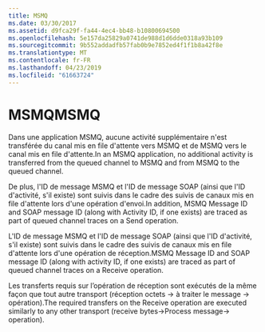```yaml
---
title: MSMQ
ms.date: 03/30/2017
ms.assetid: d9fca29f-fa44-4ec4-bb48-b10800694500
ms.openlocfilehash: 5e157da25829a0741de988d1d6dde0318a93b109
ms.sourcegitcommit: 9b552addadfb57fab0b9e7852ed4f1f1b8a42f8e
ms.translationtype: MT
ms.contentlocale: fr-FR
ms.lasthandoff: 04/23/2019
ms.locfileid: "61663724"
---
```

# <a name="msmq"></a><span data-ttu-id="865f2-102">MSMQ</span><span class="sxs-lookup"><span data-stu-id="865f2-102">MSMQ</span></span>
<span data-ttu-id="865f2-103">Dans une application MSMQ, aucune activité supplémentaire n'est transférée du canal mis en file d'attente vers MSMQ et de MSMQ vers le canal mis en file d'attente.</span><span class="sxs-lookup"><span data-stu-id="865f2-103">In an MSMQ application, no additional activity is transferred from the queued channel to MSMQ and from MSMQ to the queued channel.</span></span>  
  
 <span data-ttu-id="865f2-104">De plus, l'ID de message MSMQ et l'ID de message SOAP (ainsi que l'ID d'activité, s'il existe) sont suivis dans le cadre des suivis de canaux mis en file d'attente lors d'une opération d'envoi.</span><span class="sxs-lookup"><span data-stu-id="865f2-104">In addition, MSMQ Message ID and SOAP message ID (along with Activity ID, if one exists) are traced as part of queued channel traces on a Send operation.</span></span>  
  
 <span data-ttu-id="865f2-105">L'ID de message MSMQ et l'ID de message SOAP (ainsi que l'ID d'activité, s'il existe) sont suivis dans le cadre des suivis de canaux mis en file d'attente lors d'une opération de réception.</span><span class="sxs-lookup"><span data-stu-id="865f2-105">MSMQ Message ID and SOAP message ID (along with activity ID, if one exists) are traced as part of queued channel traces on a Receive operation.</span></span>  
  
 <span data-ttu-id="865f2-106">Les transferts requis sur l’opération de réception sont exécutés de la même façon que tout autre transport (réception octets -> à traiter le message -> opération).</span><span class="sxs-lookup"><span data-stu-id="865f2-106">The required transfers on the Receive operation are executed similarly to any other transport (receive bytes->Process message-> operation).</span></span>
